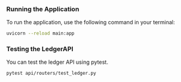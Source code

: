 ### Running the Application

To run the application, use the following command in your terminal:

```bash
uvicorn --reload main:app
```

### Testing the LedgerAPI

You can test the ledger API using pytest.

```bash
pytest api/routers/test_ledger.py
```
